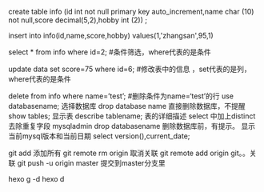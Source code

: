 create table info (id int not null primary key auto_increment,name char (10) not null,score decimal(5,2),hobby int (2)) ;

insert into info(id,name,score,hobby) values(1,'zhangsan',95,1)

select * from info where id=2;                          #条件筛选，where代表的是条件

update data  set score=75 where id=6;           #修改表中的信息 ，set代表的是列，where代表的是条件

delete from info where name=’test’;   #删除条件为name=‘test’的行
use databasename; 选择数据库
drop database name 直接删除数据库，不提醒
show tables; 显示表
describe tablename; 表的详细描述
select 中加上distinct去除重复字段
mysqladmin drop databasename 删除数据库前，有提示。
显示当前mysql版本和当前日期
select version(),current_date;

git add  添加所有
git remote rm origin 取消关联
git remote add origin git。。关联
git push -u origin master  提交到master分支里

hexo g -d
hexo d